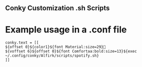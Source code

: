 ## Conky Customization .sh Scripts

# Example usage in a .conf file

```
conky.text = [[
${offset 0}${color1}${font Material:size=29}
${voffset 6}${offset 0}${font Comfortaa:bold:size=13}${exec ~/.config/conky/Alfirk/scripts/spotify.sh}
]]
```
